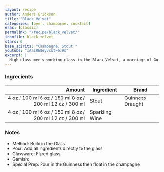 ```yaml
---
layout: recipe
author: Anders Erickson
title: "Black Velvet"
categories: [beer, champagne, cocktail]
eras: [classic]
permalink: "/recipe/black_velvet/"
iconfile: black_velvet
stars: 0
base_spirits: "Champagne, Stout "
youtube: "IAaiRENeyvc&t=639s"
excerpt: |
  High-class meets working-class in the Black Velvet, a marriage of Guinness and Champagne that’s smooth and bubbly.
---
```


### Ingredients

| Amount | Ingredient     | Brand            |
| -----: | -------------- | ---------------- |
|   <span class="onex active">4 oz  / 100 ml</span> <span class="onehalfx">6 oz  / 150 ml</span> <span class="twox">8 oz  / 200 ml</span> <span class="threex">12 oz  / 300 ml</span>| Stout          | Guinness Draught |
|   <span class="onex active">4 oz  / 100 ml</span> <span class="onehalfx">6 oz  / 150 ml</span> <span class="twox">8 oz  / 200 ml</span> <span class="threex">12 oz  / 300 ml</span>| Sparkling Wine |

### Notes

- Method: Build in the Glass
- Pour: Add all ingredients directly to the glass
- Glassware: Flared glass
- Garnish:
- Special Prep: Pour in the Guinness then float in the champagne

    
<script type="application/ld+json">
{
  "@context": "https://schema.org",
  "@type": "Recipe",
  "author": {
    "@type": "Person",
    "name": "{{ page.author }}"
    },
  "image": "{%- for page in page.categories limit: 1 %}{% assign cat = site.data.categories | where: "slug", page | first %}{{ site.url }}{{ site.baseurl}}/assets/images/category_{{cat.slug}}.svg{% endfor -%}",
  "description": "{{ page.excerpt | strip_html | replace: '"', "'" }}",
  "recipeIngredient": [
  "4 oz Stout ",
  "4 oz Sparkling Wine"
    ],
  "name": "{{ page.title }}",
  "recipeInstructions": [
    {
      "@type": "HowToStep",
      "text": "- Method: Build in the Glass"
    },
    {
      "@type": "HowToStep",
      "text": "- Pour: Add all ingredients directly to the glass"
    },
    {
      "@type": "HowToStep",
      "text": "- Glassware: Flared glass"
    },
    {
      "@type": "HowToStep",
      "text": "- Garnish:"
    },
    {
      "@type": "HowToStep",
      "text": "- Special Prep: Pour in the Guinness then float in the champagne"
    }
    ],
  "recipeYield": "1 cocktail",
  "recipeCategory": "cocktail",
  {% if page.stars and site.data.ratings[page.iconfile].ratings -%}"aggregateRating": {
   "@type": "AggregateRating",
   "ratingValue": "{%- include stars_metadata.html %}",
   "bestRating": "5",
   "reviewCount": "2"}{%- endif %}
  "recipeCuisine": "global",
  "prepTime": "PT20M",
  "cookTime": "PT15S",
  "keywords": "{{ page.title }}, cocktail, {{ page.eras }}, {%- include category_metadata.html -%}, {%- include spirits_metadata.html -%}"
}
</script>

    